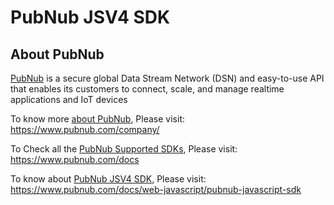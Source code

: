 # PubNub JSV4 SDK

About PubNub
------------

[PubNub](https://www.pubnub.com/) is a secure global Data Stream Network (DSN) and easy-to-use API that enables its customers to connect, scale, and manage realtime applications and IoT devices

To know more [about PubNub](https://www.pubnub.com/company/), Please visit: https://www.pubnub.com/company/

To Check all the [PubNub Supported SDKs](https://www.pubnub.com/docs), Please visit: https://www.pubnub.com/docs

To know about [PubNub JSV4 SDK](https://www.pubnub.com/docs/web-javascript/pubnub-javascript-sdk), Please visit: https://www.pubnub.com/docs/web-javascript/pubnub-javascript-sdk
